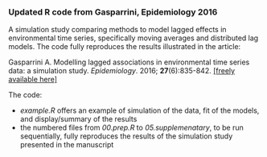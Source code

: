 
### Updated R code from Gasparrini, Epidemiology 2016

A simulation study comparing methods to model lagged effects in environmental time series, specifically moving averages and distributed lag models. The code fully reproduces the results illustrated in the article:

Gasparrini A. Modelling lagged associations in environmental time series data: a simulation study. *Epidemiology*. 2016; **27**(6):835-842. [[freely available here]](http://www.ag-myresearch.com/2016_gasparrini_epidem.html)

The code:

  * *example.R* offers an example of simulation of the data, fit of the models, and          display/summary of the results
  * the numbered files from *00.prep.R* to *05.supplemenatary*, to be run sequentially,      fully reproduces the results of the simulation study presented in the manuscript
